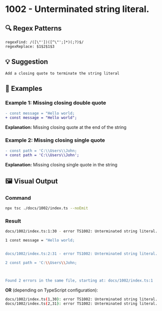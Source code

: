 # 1002 - Unterminated string literal.

## 🔍 Regex Patterns
```regex
regexFind: /([\"'])([^\"';]*)(;?)$/
regexReplace: $1$2$1$3
```

## 💡 Suggestion
```text
Add a closing quote to terminate the string literal
```

## 📝 Examples

### Example 1: Missing closing double quote
```diff
- const message = "Hello world;
+ const message = "Hello world";
```

**Explanation:** Missing closing quote at the end of the string

### Example 2: Missing closing single quote
```diff
- const path = 'C:\\Users\\John;
+ const path = 'C:\\Users\\John';
```

**Explanation:** Missing closing single quote in the string

## 🖼️ Visual Output
### Command
```bash
npx tsc ./docs/1002/index.ts --noEmit
```

### Result
```bash
docs/1002/index.ts:1:30 - error TS1002: Unterminated string literal.

1 const message = "Hello world;


docs/1002/index.ts:2:31 - error TS1002: Unterminated string literal.

2 const path = 'C:\\Users\\John;



Found 2 errors in the same file, starting at: docs/1002/index.ts:1
```

**OR** (depending on TypeScript configuration):

```bash
docs/1002/index.ts(1,30): error TS1002: Unterminated string literal.
docs/1002/index.ts(2,31): error TS1002: Unterminated string literal.
``` 
